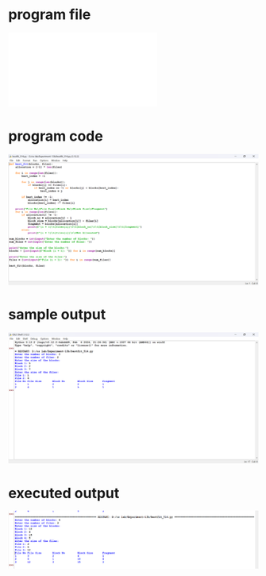 # program file
![program_file](bestfit_514.py)

# program code
![program_code](bestfit_514.png)

# sample output
![sample_output](bestfit_SO_514.png)

# executed output
![executed_output](bestfit_EO_514.png)
